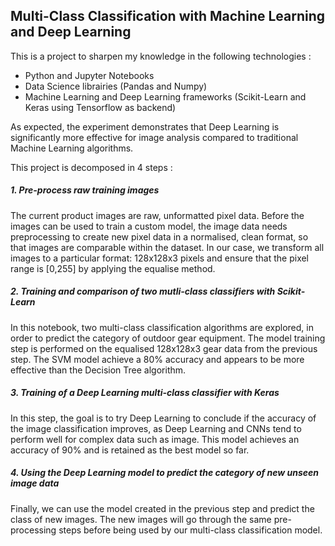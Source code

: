 ## Multi-Class Classification with Machine Learning and Deep Learning
This is a project to sharpen my knowledge in the following technologies :
- Python and Jupyter Notebooks
- Data Science librairies (Pandas and Numpy)
- Machine Learning and Deep Learning frameworks (Scikit-Learn and Keras using Tensorflow as backend)

As expected, the experiment demonstrates that Deep Learning is significantly more effective for image analysis compared to traditional Machine Learning algorithms.

This project is decomposed in 4 steps :

##### 1. Pre-process raw training images
The current product images are raw, unformatted pixel data. Before the images can be used to train a custom model, the image data needs preprocessing to create new pixel data in a normalised, clean format, so that images are comparable within the dataset.
In our case, we transform all images to a particular format: 128x128x3 pixels and ensure that the pixel range is [0,255] by applying the equalise method.
    
##### 2. Training and comparison of two mutli-class classifiers with Scikit-Learn
In this notebook, two multi-class classification algorithms are explored, in order to predict the category of outdoor gear equipment. The model training step is performed on the equalised 128x128x3 gear data from the previous step. The SVM model achieve a 80% accuracy and appears to be more effective than the Decision Tree algorithm.

##### 3. Training of a Deep Learning multi-class classifier with Keras
In this step, the goal is to try Deep Learning to conclude if the accuracy of the image classification improves, as Deep Learning and CNNs tend to perform well for complex data such as image. This model achieves an accuracy of 90% and is retained as the best model so far.

##### 4. Using the Deep Learning model to predict the category of new unseen image data
Finally, we can use the model created in the previous step and predict the class of new images. The new images will go through the same pre-processing steps before being used by our multi-class classification model.
